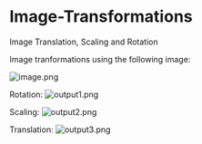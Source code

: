 # Image-Transformations
Image Translation, Scaling and Rotation

Image tranformations using the following image:

![image.png](https://i.imgur.com/Fr2hVrB.jpg 'input')

Rotation:
![output1.png](https://i.imgur.com/zFQTSqD.png 'rotation')

Scaling:
![output2.png](https://i.imgur.com/ky7c0SP.png 'scaling')

Translation:
![output3.png](https://i.imgur.com/ena0T4w.png 'translation')
